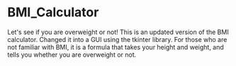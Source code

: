 # BMI_Calculator
Let's see if you are overweight or not!
This is an updated version of the BMI calculator.
Changed it into a GUI using the tkinter library.
For those who are not familiar with BMI, it is a formula that takes your height and weight,
and tells you whether you are overweight or not.
